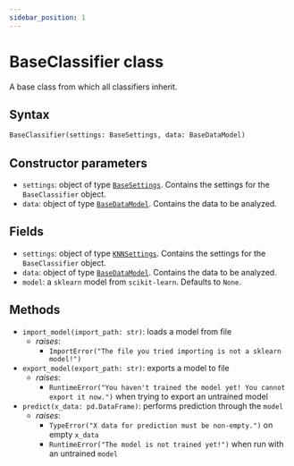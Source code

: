 ```yaml
---
sidebar_position: 1
---
```


# BaseClassifier class

A base class from which all classifiers inherit.

## Syntax

```python
BaseClassifier(settings: BaseSettings, data: BaseDataModel)
```

## Constructor parameters

- `settings`: object of type [`BaseSettings`](./basesettings.md). Contains the settings for
  the `BaseClassifier` object.
- `data`: object of type [`BaseDataModel`](../base/basedatamodel.md). Contains the data to be analyzed.

## Fields

- `settings`: object of type [`KNNSettings`](/tesi/docs/knn/knnsettings). Contains the settings for
  the `BaseClassifier` object. 
- `data`: object of type [`BaseDataModel`](../base/basedatamodel.md). Contains the data to be analyzed.
- `model`: a `sklearn` model from `scikit-learn`. Defaults to `None`.

## Methods

- `import_model(import_path: str)`: loads a model from file
  - *raises*:
    - `ImportError("The file you tried importing is not a sklearn model!")`
- `export_model(export_path: str)`: exports a model to file
  - *raises*:
    - `RuntimeError("You haven't trained the model yet! You cannot export it now.")` when trying to export an untrained model
- `predict(x_data: pd.DataFrame)`: performs prediction through the `model`
  - *raises*:
    - `TypeError("X data for prediction must be non-empty.")` on empty `x_data`
    - `RuntimeError("The model is not trained yet!")` when run with an untrained `model`
